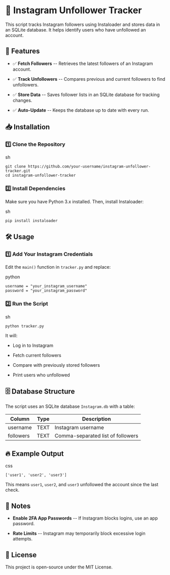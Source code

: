 📸 Instagram Unfollower Tracker
===============================

This script tracks Instagram followers using Instaloader and stores data in an SQLite database. It helps identify users who have unfollowed an account.

🚀 Features
-----------

-   ✅ **Fetch Followers** -- Retrieves the latest followers of an Instagram account.

-   ✅ **Track Unfollowers** -- Compares previous and current followers to find unfollowers.

-   ✅ **Store Data** -- Saves follower lists in an SQLite database for tracking changes.

-   ✅ **Auto-Update** -- Keeps the database up to date with every run.

📥 Installation
---------------

### 1️⃣ Clone the Repository

sh

```
git clone https://github.com/your-username/instagram-unfollower-tracker.git
cd instagram-unfollower-tracker

```

### 2️⃣ Install Dependencies

Make sure you have Python 3.x installed. Then, install Instaloader:

sh

```
pip install instaloader

```

🛠️ Usage
---------

### 1️⃣ Add Your Instagram Credentials

Edit the `main()` function in `tracker.py` and replace:

python

```
username = "your_instagram_username"
password = "your_instagram_password"

```

### 2️⃣ Run the Script

sh

```
python tracker.py

```

It will:

-   Log in to Instagram

-   Fetch current followers

-   Compare with previously stored followers

-   Print users who unfollowed

🗄️ Database Structure
----------------------

The script uses an SQLite database `Instagram.db` with a table:

| Column | Type | Description |
| --- | --- | --- |
| username | TEXT | Instagram username |
| followers | TEXT | Comma-separated list of followers |

🔥 Example Output
-----------------

css

```
['user1', 'user2', 'user3']

```

This means `user1`, `user2`, and `user3` unfollowed the account since the last check.

🛑 Notes
--------

-   **Enable 2FA App Passwords** -- If Instagram blocks logins, use an app password.

-   **Rate Limits** -- Instagram may temporarily block excessive login attempts.

📜 License
----------

This project is open-source under the MIT License.
